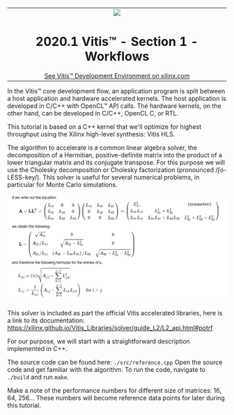 <table width="100%">
 <tr width="100%">
    <td align="center"><img src="https://www.xilinx.com/content/dam/xilinx/imgs/press/media-kits/corporate/xilinx-logo.png" width="30%"/><h1>2020.1 Vitis™ - Section 1 - Workflows</h1>
    <a href="https://www.xilinx.com/products/design-tools/vitis.html">See Vitis™ Development Environment on xilinx.com</a>
    </td>
 </tr>
</table>


In the Vitis™ core development flow, an application program is split between a host application and hardware accelerated kernels. The host application is developed in C/C++ with OpenCL™ API calls. The hardware kernels, on the other hand, can be developed in C/C++, OpenCL C, or RTL.

This tutorial is based on a C++ kernel that we'll optimize for highest throughput using the Xilinx high-level synthesis: Vitis HLS. 

The algorithm to accelerate is a common linear algebra solver, the decomposition of a Hermitian, positive-definite matrix into the product of a lower triangular matrix and its conjugate transpose.  For this purpose we will use the Cholesky decomposition or Cholesky factorization (pronounced /ʃo-LESS-key/).  This solver is useful for several numerical problems, in particular for Monte Carlo simulations.

![Cholesky description](../docs/images/description.png)

This solver is included as part the official Vitis accelerated libraries, here is a link to its documentation: https://xilinx.github.io/Vitis_Libraries/solver/guide_L2/L2_api.html#potrf

For our purpose, we will start with a straightforward description implemented in C++.

The source code can be found here: <code>./src/reference.cpp</code>
Open the source code and get familiar with the algorithm.
To run the code, navigate to <code>./build</code> and run <code>make</code>.

Make a note of the performance numbers for different size of matrices: 16, 64, 256...
These numbers will become reference data points for later during this tutorial.

